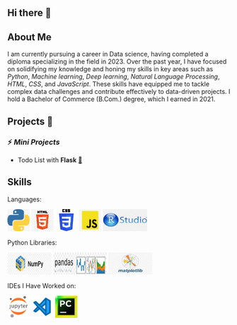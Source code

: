 ## Hi there 👋

## About Me
I am currently pursuing a career in Data science, having completed a diploma specializing in the field in 2023. Over the past year, I have focused on solidifying my knowledge and honing my skills in key areas such as *Python*, *Machine learning*, *Deep learning*, *Natural Language Processing*, *HTML*, *CSS*, and *JavaScript*. These skills have equipped me to tackle complex data challenges and contribute effectively to data-driven projects. I hold a Bachelor of Commerce (B.Com.) degree, which I earned in 2021.

## Projects 📂
### ⚡ *Mini Projects*

-  Todo List with **Flask** [🔰](https://github.com/Har8899/Todo-app-with-Flask)
  
  ## Skills


Languages:

<img src="Languages/python.png" width="50" height="50"/>  <img src="Languages/Html.png" width="50" height="50"/>   <img src="Languages/CSS.jpg" width="50" height="50"/>   <img src="Languages/javascript.png" width="50" height="50"/>   <img src="Languages/R.jpeg" width="100" height="50"/>

Python Libraries:

<img src="library/numpy.png" width="100" height="50"/>  <img src="library/pandas.png" width="120" height="50"/> <img src="library/matplotlib.jpeg" width="100" height="50"/>
  
IDEs I Have Worked on: 

<img src="IDE/jupyternotebook.jpeg" width="50" height="50"/>  <img src="IDE/vsscode.png" width="50" height="50"/>  <img src="IDE/pycharm.jpeg" width="50" height="50"/> 


  

